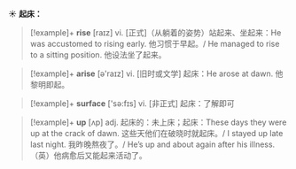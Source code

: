 ☀ <span class="category">**起床：**</span>
>[!example]+ <span class="vocabulary">**rise**</span> [raɪz] 
> <span class="definition">vi. [正式]（从躺着的姿势）站起来、坐起来：</span>He was accustomed to rising early. 他习惯于早起。/ He managed to rise to a sitting position. 他设法坐了起来。

>[!example]+ <span class="vocabulary">**arise**</span> [ə'raɪz] 
> <span class="definition">vi. [旧时或文学] 起床：</span>He arose at dawn. 他黎明即起。

>[!example]+ <span class="vocabulary">**surface**</span> ['sə:fɪs] 
> <span class="definition">vi. [非正式] 起床：</span>了解即可

>[!example]+ <span class="vocabulary">**up**</span> [ʌp] 
> <span class="definition">adj. 起床的：未上床；起床：</span>These days they were up at the crack of dawn. 这些天他们在破晓时就起床。/ I stayed up late last night. 我昨晚熬夜了。/ He’s up and about again after his illness.（英）他病愈后又能起来活动了。
